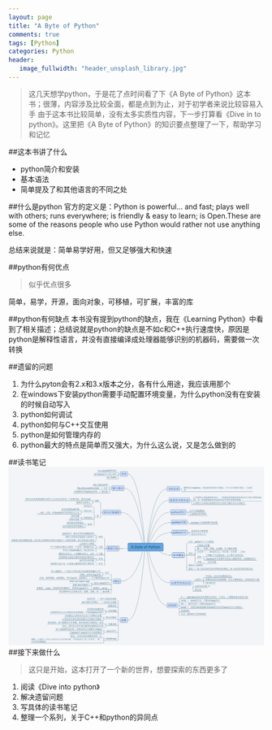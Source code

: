 ```yaml
---
layout: page
title: "A Byte of Python"
comments: true
tags: [Python]
categories: Python
header:
   image_fullwidth: "header_unsplash_library.jpg"
---
```


>这几天想学python，于是花了点时间看了下《A Byte of Python》这本书；很薄，内容涉及比较全面，都是点到为止，对于初学者来说比较容易入手
>由于这本书比较简单，没有太多实质性内容，下一步打算看《Dive in to python》。这里把《A Byte of Python》的知识要点整理了一下，帮助学习和记忆

##这本书讲了什么
+ python简介和安装
+ 基本语法
+ 简单提及了和其他语言的不同之处

##什么是python
官方的定义是：Python is powerful... and fast; plays well with others; runs everywhere; is friendly & easy to learn; is Open.These are some of the reasons people who use Python would rather not use anything else.

总结来说就是：简单易学好用，但又足够强大和快速

##python有何优点
> 似乎优点很多

简单，易学，开源，面向对象，可移植，可扩展，丰富的库

##python有何缺点
本书没有提到python的缺点，我在《Learning Python》中看到了相关描述；总结说就是python的缺点是不如c和C++执行速度快，原因是python是解释性语言，并没有直接编译成处理器能够识别的机器码，需要做一次转换

##遗留的问题
1. 为什么pyton会有2.x和3.x版本之分，各有什么用途，我应该用那个
2. 在windows下安装python需要手动配置环境变量，为什么python没有在安装的时候自动写入
3. python如何调试
4. python如何与C++交互使用
5. python是如何管理内存的
6. python最大的特点是简单而又强大，为什么这么说，又是怎么做到的

##读书笔记
![mind of python](/images/a_byte_of_python.jpg) 
##接下来做什么
> 这只是开始，这本打开了一个新的世界，想要探索的东西更多了

1. 阅读《Dive into python》
2. 解决遗留问题
3. 写具体的读书笔记
4. 整理一个系列，关于C++和python的异同点